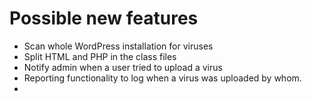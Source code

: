 # Possible new features

* Scan whole WordPress installation for viruses
* Split HTML and PHP in the class files
* Notify admin when a user tried to upload a virus
* Reporting functionality to log when a virus was uploaded by whom.
* 